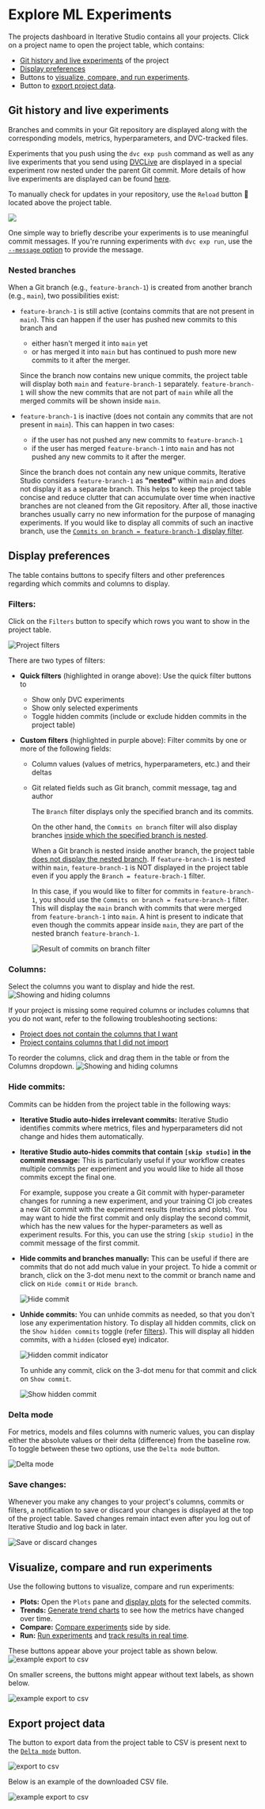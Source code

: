 # Explore ML Experiments

The projects dashboard in Iterative Studio contains all your projects. Click on
a project name to open the project table, which contains:

- [Git history and live experiments](#git-history-and-live-metrics) of the
  project
- [Display preferences](#display-preferences)
- Buttons to
  [visualize, compare, and run experiments](#visualize-compare-and-run-experiments).
- Button to [export project data](#export-project-data).

## Git history and live experiments

Branches and commits in your Git repository are displayed along with the
corresponding models, metrics, hyperparameters, and DVC-tracked files.

Experiments that you push using the `dvc exp push` command as well as any live
experiments that you send using [DVCLive] are displayed in a special experiment
row nested under the parent Git commit. More details of how live experiments are
displayed can be found
[here](/doc/studio/user-guide/experiments/live-metrics-and-plots#view-live-metrics-and-plots).

To manually check for updates in your repository, use the `Reload` button 🔄
located above the project table.

![](https://static.iterative.ai/img/studio/view_components_1.gif)

<admon type="tip">

One simple way to briefly describe your experiments is to use meaningful commit
messages. If you're running experiments with `dvc exp run`, use the
[`--message` option](/doc/command-reference/exp/run#-m) to provide the message.

</admon>

### Nested branches

When a Git branch (e.g., `feature-branch-1`) is created from another branch
(e.g., `main`), two possibilities exist:

- `feature-branch-1` is still active (contains commits that are not present in
  `main`). This can happen if the user has pushed new commits to this branch and

  - either hasn't merged it into `main` yet
  - or has merged it into `main` but has continued to push more new commits to
    it after the merger.

  Since the branch now contains new unique commits, the project table will
  display both `main` and `feature-branch-1` separately. `feature-branch-1` will
  show the new commits that are not part of `main` while all the merged commits
  will be shown inside `main`.

- `feature-branch-1` is inactive (does not contain any commits that are not
  present in `main`). This can happen in two cases:

  - if the user has not pushed any new commits to `feature-branch-1`
  - if the user has merged `feature-branch-1` into `main` and has not pushed any
    new commits to it after the merger.

  Since the branch does not contain any new unique commits, Iterative Studio
  considers `feature-branch-1` as **"nested"** within `main` and does not
  display it as a separate branch. This helps to keep the project table concise
  and reduce clutter that can accumulate over time when inactive branches are
  not cleaned from the Git repository. After all, those inactive branches
  usually carry no new information for the purpose of managing experiments. If
  you would like to display all commits of such an inactive branch, use the
  [`Commits on branch = feature-branch-1` display filter](#filters).

## Display preferences

The table contains buttons to specify filters and other preferences regarding
which commits and columns to display.

### Filters:

Click on the `Filters` button to specify which rows you want to show in the
project table.

![Project filters](https://static.iterative.ai/img/studio/project_filters.png)

There are two types of filters:

- **Quick filters** (highlighted in orange above): Use the quick filter buttons
  to

  - Show only DVC experiments
  - Show only selected experiments
  - Toggle hidden commits (include or exclude hidden commits in the project
    table)

- **Custom filters** (highlighted in purple above): Filter commits by one or
  more of the following fields:

  - Column values (values of metrics, hyperparameters, etc.) and their deltas
  - Git related fields such as Git branch, commit message, tag and author

    <admon type="info">

    The `Branch` filter displays only the specified branch and its commits.

    On the other hand, the `Commits on branch` filter will also display branches
    [inside which the specified branch is nested](#nested-branches).

    When a Git branch is nested inside another branch, the project table
    [does not display the nested branch](#nested-branches). If
    `feature-branch-1` is nested within `main`, `feature-branch-1` is NOT
    displayed in the project table even if you apply the
    `Branch = feature-brach-1` filter.

    In this case, if you would like to filter for commits in `feature-branch-1`,
    you should use the `Commits on branch = feature-branch-1` filter. This will
    display the `main` branch with commits that were merged from
    `feature-branch-1` into `main`. A hint is present to indicate that even
    though the commits appear inside `main`, they are part of the nested branch
    `feature-branch-1`.

    ![Result of commits on branch filter](https://static.iterative.ai/img/studio/commits_on_branch_filter.png)

    </admon>

### Columns:

Select the columns you want to display and hide the rest.
![Showing and hiding columns](https://static.iterative.ai/img/studio/show_hide_columns.gif)

If your project is missing some required columns or includes columns that you do
not want, refer to the following troubleshooting sections:

- [Project does not contain the columns that I want](/doc/studio/user-guide/troubleshooting#project-does-not-contain-the-columns-that-i-want)
- [Project contains columns that I did not import](/doc/studio/user-guide/troubleshooting#project-contains-columns-that-i-did-not-import)

To reorder the columns, click and drag them in the table or from the Columns
dropdown.
![Showing and hiding columns](https://static.iterative.ai/img/studio/reorder_columns.gif)

### Hide commits:

Commits can be hidden from the project table in the following ways:

- **Iterative Studio auto-hides irrelevant commits:** Iterative Studio
  identifies commits where metrics, files and hyperparameters did not change and
  hides them automatically.
- **Iterative Studio auto-hides commits that contain `[skip studio]` in the
  commit message:** This is particularly useful if your workflow creates
  multiple commits per experiment and you would like to hide all those commits
  except the final one.

  For example, suppose you create a Git commit with hyper-parameter changes for
  running a new experiment, and your training CI job creates a new Git commit
  with the experiment results (metrics and plots). You may want to hide the
  first commit and only display the second commit, which has the new values for
  the hyper-parameters as well as experiment results. For this, you can use the
  string `[skip studio]` in the commit message of the first commit.

- **Hide commits and branches manually:** This can be useful if there are
  commits that do not add much value in your project. To hide a commit or
  branch, click on the 3-dot menu next to the commit or branch name and click on
  `Hide commit` or `Hide branch`.

  ![Hide commit](https://static.iterative.ai/img/studio/hide_commit.png)

- **Unhide commits:** You can unhide commits as needed, so that you don't lose
  any experimentation history. To display all hidden commits, click on the
  `Show hidden commits` toggle (refer [filters](#filters)). This will display
  all hidden commits, with a `hidden` (closed eye) indicator.

  ![Hidden commit indicator](https://static.iterative.ai/img/studio/hidden_commit_indicator.png)

  To unhide any commit, click on the 3-dot menu for that commit and click on
  `Show commit`.

  ![Show hidden commit](https://static.iterative.ai/img/studio/show_hidden_commit.png)

### Delta mode

For metrics, models and files columns with numeric values, you can display
either the absolute values or their delta (difference) from the baseline row. To
toggle between these two options, use the `Delta mode` button.

![Delta mode](https://static.iterative.ai/img/studio/delta_mode.png)

### Save changes:

Whenever you make any changes to your project's columns, commits or filters, a
notification to save or discard your changes is displayed at the top of the
project table. Saved changes remain intact even after you log out of Iterative
Studio and log back in later.

![Save or discard changes](https://static.iterative.ai/img/studio/save_discard_changes.png)

## Visualize, compare and run experiments

Use the following buttons to visualize, compare and run experiments:

- **Plots:** Open the `Plots` pane and [display plots] for the selected commits.
- **Trends:** [Generate trend charts] to see how the metrics have changed over
  time.
- **Compare:** [Compare experiments] side by side.
- **Run:** [Run experiments] and [track results in real
  time][live-metrics-and-plots].

These buttons appear above your project table as shown below.
![example export to csv](https://static.iterative.ai/img/studio/project_action_buttons_big_screen.png)

On smaller screens, the buttons might appear without text labels, as shown
below.

![example export to csv](https://static.iterative.ai/img/studio/project_action_buttons_small_screen.png)

## Export project data

The button to export data from the project table to CSV is present next to the
[`Delta mode`](#delta-mode) button.

![export to csv](https://static.iterative.ai/img/studio/project_export_to_csv.png)

Below is an example of the downloaded CSV file.

![example export to csv](https://static.iterative.ai/img/studio/project_export_to_csv_example.png)

[DVCLive]: /doc/dvclive
[display plots]:
  /doc/studio/user-guide/experiments/visualize-and-compare#display-plots-and-images
[Compare experiments]:
  /doc/studio/user-guide/experiments/visualize-and-compare#compare-experiments
[run experiments]: /doc/studio/user-guide/experiments/run-experiments
[live-metrics-and-plots]:
  /doc/studio/user-guide/experiments/live-metrics-and-plots
[Generate trend charts]:
  /doc/studio/user-guide/experiments/visualize-and-compare#generate-trend-charts
